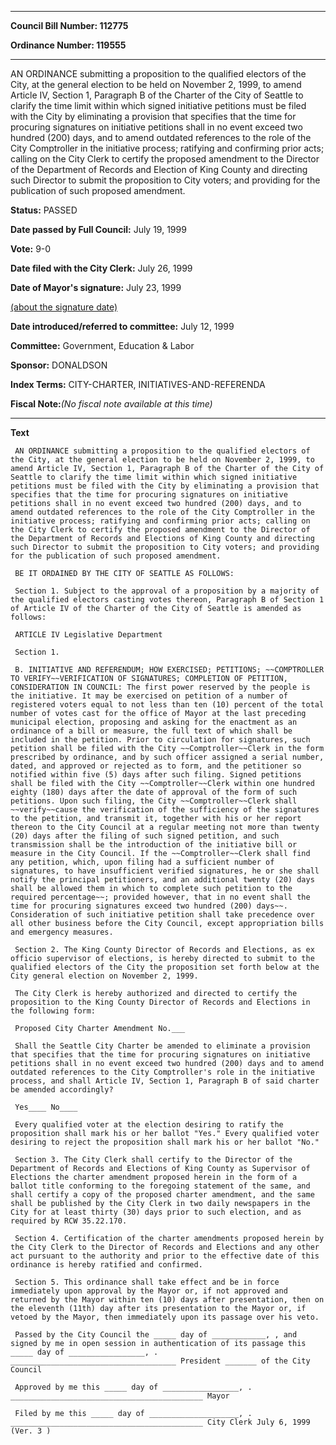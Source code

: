 

********

**Council Bill Number: 112775**
   
**Ordinance Number: 119555**
********

 AN ORDINANCE submitting a proposition to the qualified electors of the City, at the general election to be held on November 2, 1999, to amend Article IV, Section 1, Paragraph B of the Charter of the City of Seattle to clarify the time limit within which signed initiative petitions must be filed with the City by eliminating a provision that specifies that the time for procuring signatures on initiative petitions shall in no event exceed two hundred (200) days, and to amend outdated references to the role of the City Comptroller in the initiative process; ratifying and confirming prior acts; calling on the City Clerk to certify the proposed amendment to the Director of the Department of Records and Election of King County and directing such Director to submit the proposition to City voters; and providing for the publication of such proposed amendment.

**Status:** PASSED
   
**Date passed by Full Council:** July 19, 1999
   
**Vote:** 9-0
   
**Date filed with the City Clerk:** July 26, 1999
   
**Date of Mayor's signature:** July 23, 1999
   
[(about the signature date)](/~public/approvaldate.htm)
   
   
   
**Date introduced/referred to committee:** July 12, 1999
   
**Committee:** Government, Education & Labor
   
**Sponsor:** DONALDSON
   
   
**Index Terms:** CITY-CHARTER, INITIATIVES-AND-REFERENDA

**Fiscal Note:**_(No fiscal note available at this time)_

********

**Text**
   
```
 AN ORDINANCE submitting a proposition to the qualified electors of the City, at the general election to be held on November 2, 1999, to amend Article IV, Section 1, Paragraph B of the Charter of the City of Seattle to clarify the time limit within which signed initiative petitions must be filed with the City by eliminating a provision that specifies that the time for procuring signatures on initiative petitions shall in no event exceed two hundred (200) days, and to amend outdated references to the role of the City Comptroller in the initiative process; ratifying and confirming prior acts; calling on the City Clerk to certify the proposed amendment to the Director of the Department of Records and Elections of King County and directing such Director to submit the proposition to City voters; and providing for the publication of such proposed amendment.

 BE IT ORDAINED BY THE CITY OF SEATTLE AS FOLLOWS:

 Section 1. Subject to the approval of a proposition by a majority of the qualified electors casting votes thereon, Paragraph B of Section 1 of Article IV of the Charter of the City of Seattle is amended as follows:

 ARTICLE IV Legislative Department

 Section 1.

 B. INITIATIVE AND REFERENDUM; HOW EXERCISED; PETITIONS; ~~COMPTROLLER TO VERIFY~~VERIFICATION OF SIGNATURES; COMPLETION OF PETITION, CONSIDERATION IN COUNCIL: The first power reserved by the people is the initiative. It may be exercised on petition of a number of registered voters equal to not less than ten (10) percent of the total number of votes cast for the office of Mayor at the last preceding municipal election, proposing and asking for the enactment as an ordinance of a bill or measure, the full text of which shall be included in the petition. Prior to circulation for signatures, such petition shall be filed with the City ~~Comptroller~~Clerk in the form prescribed by ordinance, and by such officer assigned a serial number, dated, and approved or rejected as to form, and the petitioner so notified within five (5) days after such filing. Signed petitions shall be filed with the City ~~Comptroller~~Clerk within one hundred eighty (180) days after the date of approval of the form of such petitions. Upon such filing, the City ~~Comptroller~~Clerk shall ~~verify~~cause the verification of the sufficiency of the signatures to the petition, and transmit it, together with his or her report thereon to the City Council at a regular meeting not more than twenty (20) days after the filing of such signed petition, and such transmission shall be the introduction of the initiative bill or measure in the City Council. If the ~~Comptroller~~Clerk shall find any petition, which, upon filing had a sufficient number of signatures, to have insufficient verified signatures, he or she shall notify the principal petitioners, and an additional twenty (20) days shall be allowed them in which to complete such petition to the required percentage~~; provided however, that in no event shall the time for procuring signatures exceed two hundred (200) days~~. Consideration of such initiative petition shall take precedence over all other business before the City Council, except appropriation bills and emergency measures.

 Section 2. The King County Director of Records and Elections, as ex officio supervisor of elections, is hereby directed to submit to the qualified electors of the City the proposition set forth below at the City general election on November 2, 1999.

 The City Clerk is hereby authorized and directed to certify the proposition to the King County Director of Records and Elections in the following form:

 Proposed City Charter Amendment No.___

 Shall the Seattle City Charter be amended to eliminate a provision that specifies that the time for procuring signatures on initiative petitions shall in no event exceed two hundred (200) days and to amend outdated references to the City Comptroller's role in the initiative process, and shall Article IV, Section 1, Paragraph B of said charter be amended accordingly?

 Yes____ No____

 Every qualified voter at the election desiring to ratify the proposition shall mark his or her ballot "Yes." Every qualified voter desiring to reject the proposition shall mark his or her ballot "No."

 Section 3. The City Clerk shall certify to the Director of the Department of Records and Elections of King County as Supervisor of Elections the charter amendment proposed herein in the form of a ballot title conforming to the foregoing statement of the same, and shall certify a copy of the proposed charter amendment, and the same shall be published by the City Clerk in two daily newspapers in the City for at least thirty (30) days prior to such election, and as required by RCW 35.22.170.

 Section 4. Certification of the charter amendments proposed herein by the City Clerk to the Director of Records and Elections and any other act pursuant to the authority and prior to the effective date of this ordinance is hereby ratified and confirmed.

 Section 5. This ordinance shall take effect and be in force immediately upon approval by the Mayor or, if not approved and returned by the Mayor within ten (10) days after presentation, then on the eleventh (11th) day after its presentation to the Mayor or, if vetoed by the Mayor, then immediately upon its passage over his veto.

 Passed by the City Council the _____ day of ____________, , and signed by me in open session in authentication of its passage this _____ day of _________________, . _____________________________________ President _______ of the City Council

 Approved by me this _____ day of _________________, . ___________________________________________ Mayor

 Filed by me this _____ day of ____________________, . ___________________________________________ City Clerk July 6, 1999 (Ver. 3 )

```
